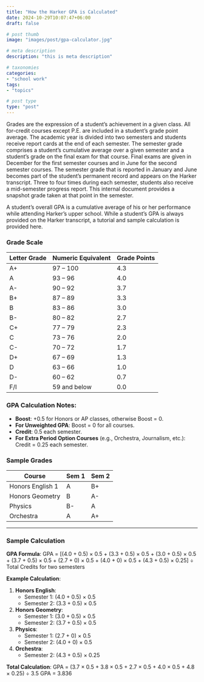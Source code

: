 ```yaml
---
title: "How the Harker GPA is Calculated"
date: 2024-10-29T10:07:47+06:00
draft: false

# post thumb
image: "images/post/gpa-calculator.jpg"

# meta description
description: "this is meta description"

# taxonomies
categories:
- "school work"
tags:
- "topics"

# post type
type: "post"
---
```

Grades are the expression of a student’s achievement in a given class. All for-credit courses except P.E. are included in a student’s grade point average. The academic year is divided into two semesters and students receive report cards at the end of each semester. The semester grade comprises a student’s cumulative average over a given semester and a student’s grade on the final exam for that course. Final exams are given in December for the first semester courses and in June for the second semester courses. The semester grade that is reported in January and June becomes part of the student’s permanent record and appears on the Harker transcript. Three to four times during each semester, students also receive a mid-semester progress report. This internal document provides a snapshot grade taken at that point in the semester.

A student’s overall GPA is a cumulative average of his or her performance while attending Harker’s upper school. While a student’s GPA is always provided on the Harker transcript, a tutorial and sample calculation is provided here.

### Grade Scale
| Letter Grade | Numeric Equivalent | Grade Points |
|--------------|--------------------|--------------|
| A+           | 97 – 100          | 4.3          |
| A            | 93 – 96           | 4.0          |
| A-           | 90 – 92           | 3.7          |
| B+           | 87 – 89           | 3.3          |
| B            | 83 – 86           | 3.0          |
| B-           | 80 – 82           | 2.7          |
| C+           | 77 – 79           | 2.3          |
| C            | 73 – 76           | 2.0          |
| C-           | 70 – 72           | 1.7          |
| D+           | 67 – 69           | 1.3          |
| D            | 63 – 66           | 1.0          |
| D-           | 60 – 62           | 0.7          |
| F/I          | 59 and below      | 0.0          |

### GPA Calculation Notes:
- **Boost**: +0.5 for Honors or AP classes, otherwise Boost = 0.
- **For Unweighted GPA**: Boost = 0 for all courses.
- **Credit**: 0.5 each semester.
- **For Extra Period Option Courses** (e.g., Orchestra, Journalism, etc.): Credit = 0.25 each semester.

### Sample Grades
| Course           | Sem 1 | Sem 2 |
|-------------------|-------|-------|
| Honors English 1  | A     | B+    |
| Honors Geometry   | B     | A-    |
| Physics           | B-    | A     |
| Orchestra         | A     | A+    |

---

### Sample Calculation

**GPA Formula**:
GPA = [(4.0 + 0.5) × 0.5 + (3.3 + 0.5) × 0.5 + (3.0 + 0.5) × 0.5 + (3.7 + 0.5) × 0.5 + (2.7 + 0) × 0.5 + (4.0 + 0) × 0.5 + (4.3 + 0.5) × 0.25] ÷ Total Credits for two semesters

**Example Calculation**:
1. **Honors English**:
    - Semester 1: (4.0 + 0.5) × 0.5
    - Semester 2: (3.3 + 0.5) × 0.5
2. **Honors Geometry**:
    - Semester 1: (3.0 + 0.5) × 0.5
    - Semester 2: (3.7 + 0.5) × 0.5
3. **Physics**:
    - Semester 1: (2.7 + 0) × 0.5
    - Semester 2: (4.0 + 0) × 0.5
4. **Orchestra**:
    - Semester 2: (4.3 + 0.5) × 0.25

**Total Calculation**:
GPA = (3.7 × 0.5 + 3.8 × 0.5 + 2.7 × 0.5 + 4.0 × 0.5 + 4.8 × 0.25) ÷ 3.5 GPA = 3.836